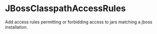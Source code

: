 JBossClasspathAccessRules
=========================

Add access rules permitting or forbidding access to jars matching a jboss installation. 